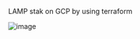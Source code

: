LAMP stak on GCP by using terraform

![image](https://user-images.githubusercontent.com/42977616/209481765-1a554885-df41-4e42-8d93-36e6c733afb3.png)
